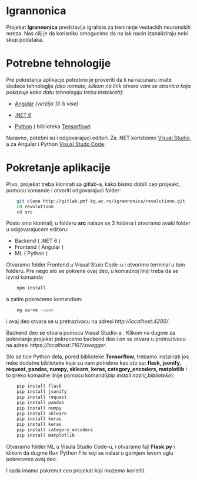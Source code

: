 # Igrannonica

Projekat **Igrannonica** predstavlja igraliste za treniranje vestackih neuronskih mreza. Nas cilj je da korisniku omogucimo da na lak nacin izanaliziraju neki skup podataka.

# Potrebne tehnologije

Pre pokretanja aplikacje potrebno je proveriti da li na racunaru imate sledece tehnologije *(ako nemate,  klikom na link otvora vam se stranica koja pokazuje kako datu tehnologiju treba instalirati)*:

- [Angular](https://www.geeksforgeeks.org/angular-cli-angular-project-setup/) *(verzija 13 ili vise)*
  
- [.NET 6](https://docs.microsoft.com/en-us/dotnet/core/install/windows?tabs=net60)
  
- [Python](https://www.tutorialspoint.com/how-to-install-python-in-windows) ( biblioteka [Tensorflow](https://www.tensorflow.org/install/pip))

Naravno, potebni su i odgovarajuci editori. Za .NET koristiomo [Visual Studio](https://code.visualstudio.com/docs/setup/windows), a za Angular i Python [Visual Studo Code](https://docs.microsoft.com/en-us/visualstudio/install/install-visual-studio?view=vs-2022). 

# Pokretanje aplikacije

Prvo, projekat treba klonirati sa gitlab-a, kako bismo dobili ceo projeakt, pomocu komande i otvoriti odgovarajuci folder:

``` bash
    git clone http://gitlab.pmf.kg.ac.rs/igrannonica/revolutionn.git
    cd revolutionn
    cd src
```
Posto smo klonirali, u folderu **src** nalaze se 3 foldera i otvoramo svaki folder u odgovarajucem editoru:

- Backend ( .NET 6 )
- Frontend ( Angular )
- ML ( Python )


Otvaramo folder Frontend u Visual Stuio Code-u i otvorimo terminal u tom folderu.
Pre nego sto se pokrene ovaj deo, u komadnoj liniji treba da se izvrsi komanda 
```bash
    npm install
```
a zatim pokrecemo komandom:
```bash
    ng serve -open
```
i ovaj deo otvara se u pretrazivacu na adresi *http://localhost:4200/*.

Backend deo se otvara pomocu Visual Studio-a . Klikom na dugme za pokretanje projekat pokrecemo backend deo i on se otvara  u pretrazivacu na adresi *https://localhost:7167/swagger*.

Sto se tice Python dela, pored biblioteke **Tensorflow**, trebamo instalirati jos neke dodatne biblioteke koje su nam potrebne kao sto su: **flask, jsonify, request, pandas, numpy, sklearn,  keras, category_encoders, matplotlib** i to preko komadne linije pomocu komandi(*pip install naziv_biblioteke*): 
```python
    pip install flask
    pip install jsonify
    pip install request
    pip install pandas
    pip install numpy
    pip install sklearn
    pip install keras
    pip install keras
    pip install category_encoders
    pip install matplotlib 
```
Otvaramo folder ML u Visula Studio Code-u, i otvaramo fajl **Flask.py** i klikom da dugme Run Python File koji se nalasi u gornjem levom uglu pokrecemo ovaj deo.

I sada imamo pokrenut ceo projekat koji mozemo koristiti.
